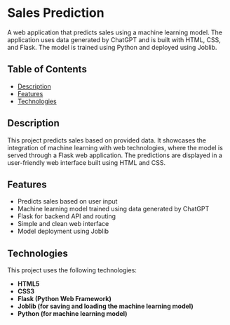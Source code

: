 # Sales Prediction

A web application that predicts sales using a machine learning model. The application uses data generated by ChatGPT and is built with HTML, CSS, and Flask. The model is trained using Python and deployed using Joblib.

## Table of Contents

- [Description](#description)
- [Features](#features)
- [Technologies](#technologies)

## Description

This project predicts sales based on provided data. It showcases the integration of machine learning with web technologies, where the model is served through a Flask web application. The predictions are displayed in a user-friendly web interface built using HTML and CSS.

## Features

- Predicts sales based on user input
- Machine learning model trained using data generated by ChatGPT
- Flask for backend API and routing
- Simple and clean web interface
- Model deployment using Joblib

## Technologies

This project uses the following technologies:

- **HTML5**
- **CSS3**
- **Flask (Python Web Framework)**
- **Joblib (for saving and loading the machine learning model)**
- **Python (for machine learning model)**
